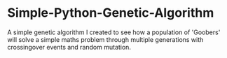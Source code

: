 # Simple-Python-Genetic-Algorithm
A simple genetic algorithm I created to see how a population of 'Goobers' will solve a simple maths problem through multiple generations with crossingover events and random mutation.
